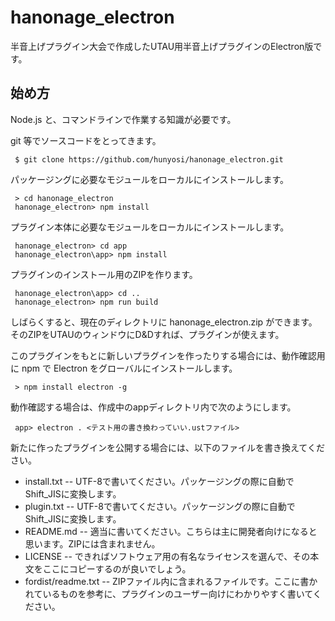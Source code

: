 # hanonage_electron
半音上げプラグイン大会で作成したUTAU用半音上げプラグインのElectron版です。

## 始め方
Node.js と、コマンドラインで作業する知識が必要です。

git 等でソースコードをとってきます。

```
 $ git clone https://github.com/hunyosi/hanonage_electron.git
```

パッケージングに必要なモジュールをローカルにインストールします。

```
 > cd hanonage_electron
 hanonage_electron> npm install
```

プラグイン本体に必要なモジュールをローカルにインストールします。

```
 hanonage_electron> cd app
 hanonage_electron\app> npm install
```

プラグインのインストール用のZIPを作ります。

```
 hanonage_electron\app> cd ..
 hanonage_electron> npm run build
```

しばらくすると、現在のディレクトリに hanonage_electron.zip ができます。
そのZIPをUTAUのウィンドウにD&Dすれば、プラグインが使えます。

このプラグインをもとに新しいプラグインを作ったりする場合には、動作確認用に npm で Electron をグローバルにインストールします。

```
 > npm install electron -g
```

動作確認する場合は、作成中のappディレクトリ内で次のようにします。

```
 app> electron . <テスト用の書き換わっていい.ustファイル>
```

新たに作ったプラグインを公開する場合には、以下のファイルを書き換えてください。
+ install.txt -- UTF-8で書いてください。パッケージングの際に自動でShift_JISに変換します。
+ plugin.txt -- UTF-8で書いてください。パッケージングの際に自動でShift_JISに変換します。
+ README.md -- 適当に書いてください。こちらは主に開発者向けになると思います。ZIPには含まれません。
+ LICENSE -- できればソフトウェア用の有名なライセンスを選んで、その本文をここにコピーするのが良いでしょう。
+ fordist/readme.txt -- ZIPファイル内に含まれるファイルです。ここに書かれているものを参考に、プラグインのユーザー向けにわかりやすく書いてください。
